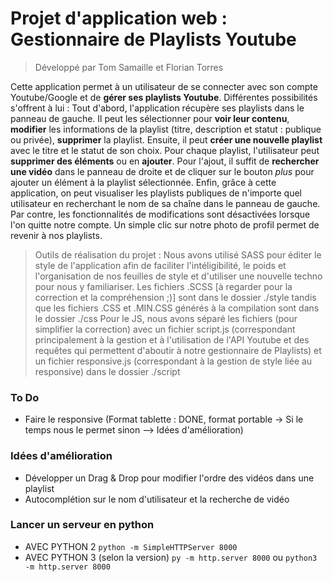 # Projet d'application web : Gestionnaire de Playlists Youtube

> Développé par Tom Samaille et Florian Torres

Cette application permet à un utilisateur de se connecter avec son compte Youtube/Google et de **gérer ses playlists Youtube**. Différentes possibilités s'offrent à lui : Tout d'abord, l'application récupère ses playlists dans le panneau de gauche. Il peut les sélectionner pour **voir leur contenu**, **modifier** les informations de la playlist (titre, description et statut : publique ou privée), **supprimer** la playlist.
Ensuite, il peut **créer une nouvelle playlist** avec le titre et le statut de son choix. Pour chaque playlist, l'utilisateur peut **supprimer des éléments** ou en **ajouter**. Pour l'ajout, il suffit de **rechercher une vidéo** dans le panneau de droite et de cliquer sur le bouton *plus* pour ajouter un élément à la playlist sélectionnée.
Enfin, grâce à cette application, on peut visualiser les playlists publiques de n'importe quel utilisateur en recherchant le nom de sa chaîne dans le panneau de gauche. Par contre, les fonctionnalités de modifications sont désactivées lorsque l'on quitte notre compte. Un simple clic sur notre photo de profil permet de revenir à nos playlists.

> Outils de réalisation du projet : 
Nous avons utilisé SASS pour éditer le style de l'application afin de faciliter l'intéligibilité, le poids et l'organisation de nos feuilles de style et d'utiliser une nouvelle techno pour nous y familiariser. Les fichiers .SCSS [à regarder pour la correction et la compréhension ;)] sont dans le dossier ./style tandis que les fichiers .CSS et .MIN.CSS générés à la compilation sont dans le dossier ./css
Pour le JS, nous avons séparé les fichiers (pour simplifier la correction) avec un fichier script.js (correspondant principalement à la gestion et à l'utilisation de l'API Youtube et des requêtes qui permettent d'aboutir à notre gestionnaire de Playlists) et un fichier responsive.js (correspondant à la gestion de style liée au responsive) dans le dossier ./script

### To Do
- Faire le responsive (Format tablette : DONE, format portable -> Si le temps nous le permet sinon --> Idées d'amélioration)


### Idées d'amélioration
- Développer un Drag & Drop pour modifier l'ordre des vidéos dans une playlist
- Autocomplétion sur le nom d'utilisateur et la recherche de vidéo


### Lancer un serveur en python
- AVEC PYTHON 2
	`python -m SimpleHTTPServer 8000`
- AVEC PYTHON 3 (selon la version)
	`py -m http.server 8000` ou 
	`python3 -m http.server 8000`